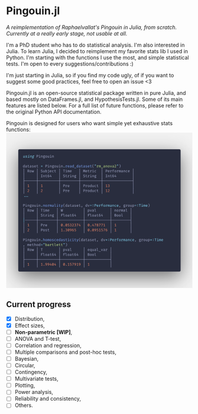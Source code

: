 # Pingouin.jl

*A reimplementation of Raphaelvallat's Pingouin in Julia, from scratch.
Currently at a really early stage, not usable at all.*

I'm a PhD student who has to do statistical analysis. I'm also interested in
Julia. To learn Julia, I decided to reimplement my favorite stats lib I used in
Python. I'm starting with the functions I use the most, and simple statistical
tests. I'm open to every suggestions/contributions :)

I'm just starting in Julia, so if you find my code ugly, of if you want to suggest
some good practices, feel free to open an issue <3

Pingouin.jl is an open-source statistical package written in pure Julia,
and based mostly on DataFrames.jl, and HypothesisTests.jl. Some of its main
features are listed below. For a full list of future functions, please refer
to the original Python API documentation.

Pingouin is designed for users who want simple yet exhaustive stats functions:
![sample code](code.png)

## Current progress

- [x] Distribution,
- [x] Effect sizes,
- [ ] **Non-parametric [WIP]**,
- [ ] ANOVA and T-test,
- [ ] Correlation and regression,
- [ ] Multiple comparisons and post-hoc tests,
- [ ] Bayesian,
- [ ] Circular,
- [ ] Contingency,
- [ ] Multivariate tests,
- [ ] Plotting,
- [ ] Power analysis,
- [ ] Reliability and consistency,
- [ ] Others.
